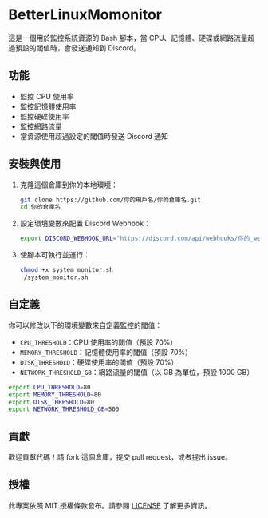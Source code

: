 
# BetterLinuxMomonitor

這是一個用於監控系統資源的 Bash 腳本，當 CPU、記憶體、硬碟或網路流量超過預設的閾值時，會發送通知到 Discord。

## 功能

- 監控 CPU 使用率
- 監控記憶體使用率
- 監控硬碟使用率
- 監控網路流量
- 當資源使用超過設定的閾值時發送 Discord 通知

## 安裝與使用

1. 克隆這個倉庫到你的本地環境：
    ```bash
    git clone https://github.com/你的用戶名/你的倉庫名.git
    cd 你的倉庫名
    ```

2. 設定環境變數來配置 Discord Webhook：
    ```bash
    export DISCORD_WEBHOOK_URL="https://discord.com/api/webhooks/你的_webhook_URL"
    ```

3. 使腳本可執行並運行：
    ```bash
    chmod +x system_monitor.sh
    ./system_monitor.sh
    ```

## 自定義

你可以修改以下的環境變數來自定義監控的閾值：

- `CPU_THRESHOLD`：CPU 使用率的閾值（預設 70%）
- `MEMORY_THRESHOLD`：記憶體使用率的閾值（預設 70%）
- `DISK_THRESHOLD`：硬碟使用率的閾值（預設 70%）
- `NETWORK_THRESHOLD_GB`：網路流量的閾值（以 GB 為單位，預設 1000 GB）

```bash
export CPU_THRESHOLD=80
export MEMORY_THRESHOLD=80
export DISK_THRESHOLD=80
export NETWORK_THRESHOLD_GB=500
```

## 貢獻

歡迎貢獻代碼！請 fork 這個倉庫，提交 pull request，或者提出 issue。

## 授權

此專案依照 MIT 授權條款發布。請參閱 [LICENSE](LICENSE) 了解更多資訊。

